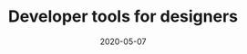 ---
title: Developer tools for designers
summary: I compiled a list of some of my favorite developer tool features useful for designing and prototyping in the browser. 
date: 2020-05-07
tags:
  - post
  - latest
---